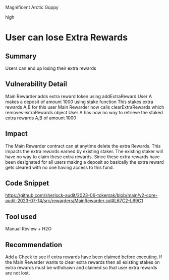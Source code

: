 Magnificent Arctic Guppy

high

# User can lose Extra Rewards
## Summary
Users can end up losing their extra rewards

## Vulnerability Detail
Main Rewarder adds extra reward token using addExtraReward
User A makes a deposit of amount 1000 using stake function
This stakes extra rewards A,B for this user
Main Rewarder now calls clearExtraRewards which removes extraRewards object
User A has now no way to retrieve the staked extra rewards A,B of amount 1000

## Impact
The Main Rewarder contract can at anytime delete the extra Rewards. This impacts the extra rewards earned by existing staker. The existing staker will have no way to claim these extra rewards. Since these extra rewards have been designated for all users making a deposit so basically the extra reward gets cleared with no one having access to this fund. 

## Code Snippet
https://github.com/sherlock-audit/2023-06-tokemak/blob/main/v2-core-audit-2023-07-14/src/rewarders/MainRewarder.sol#L67C2-L69C1

## Tool used
Manual Review + H2O

## Recommendation
Add a Check to see  if extra rewards have been claimed before executing. If the Main Rewarder wants to clear extra rewards then all existing stakes on extra rewards must be withdrawn and claimed so that user extra rewards are not lost.